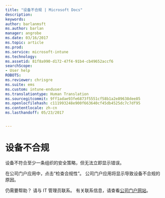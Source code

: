 ```yaml
---
title: "设备不合规 | Microsoft Docs"
description: 
keywords: 
author: barlanmsft
ms.author: barlan
manager: angrobe
ms.date: 03/16/2017
ms.topic: article
ms.prod: 
ms.service: microsoft-intune
ms.technology: 
ms.assetid: 81f8a990-d172-47f4-91b4-cb49652accf6
searchScope:
- User help
ROBOTS: 
ms.reviewer: chrisgre
ms.suite: ems
ms.custom: intune-enduser
ms.translationtype: Human Translation
ms.sourcegitcommit: 9ff1adae93fe6873f5551cf58b1a2e89638dee85
ms.openlocfilehash: c111993248e900f663640cf45db4525dc7c7df95
ms.contentlocale: zh-cn
ms.lasthandoff: 05/23/2017


---
```


# <a name="your-device-is-noncompliant"></a>设备不合规

设备不符合至少一条组织的安全策略，但无法立即显示错误。  

在公司门户应用中，点击“检查合规性”。 公司门户应用将显示导致设备不合规的原因。

仍需要帮助？ 请与 IT 管理员联系。 有关联系信息，请查看[公司门户网站](http://portal.manage.microsoft.com)。

